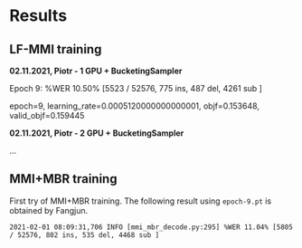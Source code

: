 # Results

## LF-MMI training

**02.11.2021, Piotr - 1 GPU + BucketingSampler**

Epoch 9:
%WER 10.50% [5523 / 52576, 775 ins, 487 del, 4261 sub ]

epoch=9, learning_rate=0.0005120000000000001, objf=0.153648, valid_objf=0.159445

**02.11.2021, Piotr - 2 GPU + BucketingSampler**

...

## MMI+MBR training

First try of MMI+MBR training. The following result using
`epoch-9.pt` is obtained by Fangjun.

```
2021-02-01 08:09:31,706 INFO [mmi_mbr_decode.py:295] %WER 11.04% [5805 / 52576, 802 ins, 535 del, 4468 sub ]
```

